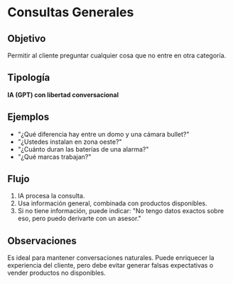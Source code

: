 # Consultas Generales

## Objetivo
Permitir al cliente preguntar cualquier cosa que no entre en otra categoría.

## Tipología
**IA (GPT) con libertad conversacional**

## Ejemplos

- "¿Qué diferencia hay entre un domo y una cámara bullet?"
- "¿Ustedes instalan en zona oeste?"
- "¿Cuánto duran las baterías de una alarma?"
- "¿Qué marcas trabajan?"

## Flujo

1. IA procesa la consulta.
2. Usa información general, combinada con productos disponibles.
3. Si no tiene información, puede indicar: "No tengo datos exactos sobre eso, pero puedo derivarte con un asesor."

## Observaciones
Es ideal para mantener conversaciones naturales. Puede enriquecer la experiencia del cliente, pero debe evitar generar falsas expectativas o vender productos no disponibles.
